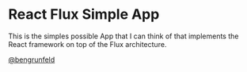 # React Flux Simple App 

This is the simples possible App that I can think of that implements the React framework on top of the Flux architecture.

[@bengrunfeld](https://twitter.com/bengrunfeld)
